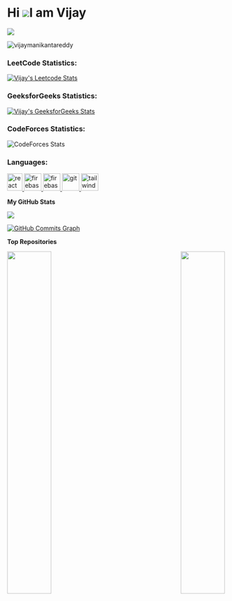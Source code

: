 Hi ![](https://user-images.githubusercontent.com/18350557/176309783-0785949b-9127-417c-8b55-ab5a4333674e.gif)I am Vijay
======================================================================================================================================

<!-- <h4>A Full-Stack developer | MERN Stack</h4>

- 🔭 I’m currently working on a MERN Project
- 🌱 I’m Interested to work on Web Development
<!-- - 👯 I’m making the world better by PRs 
- 💬 Ask me about Technology
- 📫 How to reach me: <a href="https://www.linkedin.com/in/vijay-manikanta-reddy-sathi-22b90a20a/" style="color: #0060B6; text-decoration: none;">Linkedin</a>
- ⚡ Fun fact: I'm currently studying Information Technology in B. Tech 
 -->
 
<a href="https://www.github.com/vijaymanikantareddy" target="_blank" rel="noreferrer"><img
src="https://img.shields.io/github/followers/vijaymanikantareddy?logo=github&style=for-the-badge&color=0891b2&labelColor=1c1917" /></a>
<p align="left"> <img src="https://komarev.com/ghpvc/?username=vijaymanikantareddy&label=Profile%20views&color=0e75b6&style=flat" alt="vijaymanikantareddy" /> </p>

<!-- <p align="left"> <a href="https://twitter.com/vijay_square" target="blank"><img src="https://img.shields.io/twitter/follow/vijay_square?logo=twitter&style=for-the-badge" alt="vijaymanikantareddy" /></a> </p> -->



<!--[![](https://leetcard.jacoblin.cool/vijaymanikantareddy?theme=dark)](https://leetcode.com/vijaymanikantareddy/)-->



<!--![LeetCode Submissions](leetcode_graph.svg)-->



<!--[![Vijay's geeksForgeeks stats](https://geeks-for-geeks-stats-api-napiyo.vercel.app/?userName=vijaymanikantareddy)](https://auth.geeksforgeeks.org/user/vijaymanikantareddy)-->


<h3 align="left">LeetCode Statistics:</h3>

[![Vijay's Leetcode Stats](https://leetcard.jacoblin.cool/vijaymanikantareddy?ext=contest)](https://leetcode.com/vijaymanikantareddy/)

<h3 align="left">GeeksforGeeks Statistics:</h3>

[![Vijay's GeeksforGeeks Stats](https://geeks-for-geeks-stats-api.vercel.app/?userName=vijaymanikantareddy)](https://www.geeksforgeeks.org/user/vijaymanikantareddy/)

<h3 align="left">CodeForces Statistics:</h3>

![CodeForces Stats](https://codeforces-readme-stats.vercel.app/api/card?username=vijaymanikantareddy)





<h3 align="left">Languages:</h3>
<p align="left"> <a href="https://reactjs.org/" target="_blank" rel="noreferrer"> <img src="https://upload.wikimedia.org/wikipedia/commons/thumb/1/18/ISO_C%2B%2B_Logo.svg/800px-ISO_C%2B%2B_Logo.svg.png" alt="react" width="35" height="40"/> </a> </a> <a href="https://firebase.google.com/" target="_blank" rel="noreferrer"> <img src="https://cdn4.iconfinder.com/data/icons/logos-and-brands/512/267_Python_logo-512.png" alt="firebase" width="40" height="40"/> </a> <a href="https://firebase.google.com/" target="_blank" rel="noreferrer"> <img src="https://upload.wikimedia.org/wikipedia/commons/thumb/9/99/Unofficial_JavaScript_logo_2.svg/2048px-Unofficial_JavaScript_logo_2.svg.png" alt="firebase" width="40" height="40"/> </a>  <a href="https://git-scm.com/" target="_blank" rel="noreferrer"> <img src="https://cdn-icons-png.flaticon.com/512/226/226777.png" alt="git" width="40" height="40"/> </a> <a href="https://tailwindcss.com/" target="_blank" rel="noreferrer"> <img src="https://icons-for-free.com/download-icon-development+logo+mysql+icon-1320184807686758112_512.png" alt="tailwind" width="40" height="40"/> </a> </p>
<!--
<h3 align="left">Frameworks and Tools:</h3>
<p align="left"> <a href="https://reactjs.org/" target="_blank" rel="noreferrer"> <img src="https://upload.wikimedia.org/wikipedia/commons/thumb/a/a7/React-icon.svg/2300px-React-icon.svg.png" alt="react" width="40" height="40"/> </a> <a href="https://firebase.google.com/" target="_blank" rel="noreferrer"> <img src="https://www.tutorialsteacher.com/Content/images/home/mongodb.svg" alt="firebase" width="40" height="40"/> </a> 
<!--   <a href="https://firebase.google.com/" target="_blank" rel="noreferrer"> <img src="https://www.vectorlogo.zone/logos/firebase/firebase-icon.svg" alt="firebase" width="40" height="40"/> </a>  
  <a href="https://flutter.dev" target="_blank" rel="noreferrer"> <img src="https://wsofter.ru/wp-content/uploads/2017/12/node-express.png" alt="express" width="40" height="40"/> </a> <a href="https://git-scm.com/" target="_blank" rel="noreferrer"> <img src="https://img.icons8.com/nolan/512/github.png" alt="git" width="40" height="40"/> </a>  </a> <a href="https://tailwindcss.com/" target="_blank" rel="noreferrer"> <img src="https://seeklogo.com/images/N/nodejs-logo-FBE122E377-seeklogo.com.png" alt="tailwind" width="40" height="40"/> </a> </a>   </p> -->



<b>My GitHub Stats</b>

<a href="http://www.github.com/vijaymanikantareddy"><img src="https://github-readme-streak-stats.herokuapp.com/?user=vijaymanikantareddy&stroke=ffffff&background=1c1917&ring=22c55e&fire=22c55e&currStreakNum=ffffff&currStreakLabel=22c55e&sideNums=ffffff&sideLabels=ffffff&dates=ffffff&hide_border=true" /></a>

<a href="http://www.github.com/vijaymanikantareddy"><img src="https://github-readme-activity-graph.cyclic.app/graph?username=vijaymanikantareddy&bg_color=1c1917&color=ffffff&line=0891b2&point=ffffff&area_color=1c1917&area=true&hide_border=true&custom_title=GitHub%20Commits%20Graph" alt="GitHub Commits Graph" /></a>

<!-- <a href="https://github.com/vijaymanikantareddy" align="left"><img src="https://github-readme-stats.vercel.app/api/top-langs/?username=vijaymanikantareddy&langs_count=10&title_color=22c55e&text_color=ffffff&icon_color=0891b2&bg_color=1c1917&hide_border=true&locale=en&custom_title=Top%20%Languages" alt="Top Languages" /></a> -->




<b>Top Repositories</b>

<div width="100%" align="center"><a href="https://github.com/vijaymanikantareddy/Leetcode_GFG_Solved" align="left"><img align="left" width="45%" src="https://github-readme-stats.vercel.app/api/pin/?username=vijaymanikantareddy&repo=Leetcode_GFG_Solved&title_color=22c55e&text_color=ffffff&icon_color=0891b2&bg_color=1c1917&hide_border=true&locale=en" /></a><a href="https://github.com/vijaymanikantareddy/Data_Structures_Using_C" align="right"><img align="right" width="45%" src="https://github-readme-stats.vercel.app/api/pin/?username=vijaymanikantareddy&repo=Data_Structures_Using_C&title_color=22c55e&text_color=ffffff&icon_color=0891b2&bg_color=1c1917&hide_border=true&locale=en" /></a></div><br /><br /><br /><br /><br /><br /><br />
